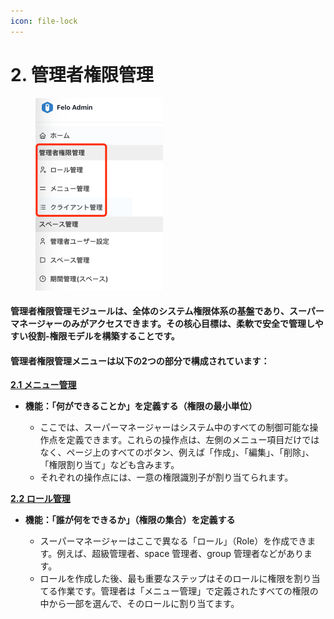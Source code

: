 ```yaml
---
icon: file-lock
---
```


# 2. 管理者権限管理

<div align="left"><figure><img src="../../.gitbook/assets/image (5) (1) (1) (1) (1).png" alt="" width="204"><figcaption></figcaption></figure></div>

#### **管理者権限管理**モジュールは、全体のシステム権限体系の基盤であり、スーパーマネージャーのみがアクセスできます。その核心目標は、柔軟で安全で管理しやすい役割-権限モデルを構築することです。

#### **管理者権限管理メニュー**は以下の2つの部分で構成されています：

[**2.1 メニュー管理**](2.1-cai-dan-guan-li.md)

*   **機能：「何ができることか」を定義する（権限の最小単位）**

    * ここでは、スーパーマネージャーはシステム中のすべての制御可能な操作点を定義できます。これらの操作点は、左側のメニュー項目だけではなく、ページ上のすべてのボタン、例えば「作成」、「編集」、「削除」、「権限割り当て」なども含みます。
    * それぞれの操作点には、一意の権限識別子が割り当てられます。



[**2.2 ロール管理**](2.2-jue-se-guan-li.md)

*   **機能：「誰が何をできるか」（権限の集合）を定義する**

    * スーパーマネージャーはここで異なる「ロール」（Role）を作成できます。例えば、超級管理者、space 管理者、group 管理者などがあります。
    * ロールを作成した後、最も重要なステップはそのロールに権限を割り当てる作業です。管理者は「メニュー管理」で定義されたすべての権限の中から一部を選んで、そのロールに割り当てます。


